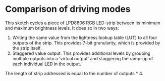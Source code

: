 # Comparison of driving modes

This sketch cycles a piece of LPD8806 RGB LED-strip between its minimum and
maximum brightness levels. It does so in two ways:

1. Writing the same value from the lightness lookup table (LUT) to all four
   outputs of the strip. This provides 7-bit granularity, which is provided
   by the strip itself.
2. Staggered value output. This provides additional levels by grouping
   multiple outputs into a 'virtual output' and staggering the ramp-up of
   each individual LED in the output.

The length of strip addressed is equal to the number of outputs * 4.